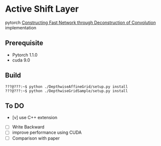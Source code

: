 # Active Shift Layer

pytorch [Constructing Fast Network through Deconstruction of Convolution](https://papers.nips.cc/paper/7835-constructing-fast-network-through-deconstruction-of-convolution.pdf) implementation

## Prerequisite

* Pytorch 1.1.0
* cuda 9.0

## Build
```console
???@???:~$ python ./DepthwiseAffineGrid/setup.py install
???@???:~$ python ./DepthwiseGridSample/setup.py install
```

## To DO
- [v] use C++ extension
- [ ] Write Backward
- [ ] improve performance using CUDA
- [ ] Comparison with paper
